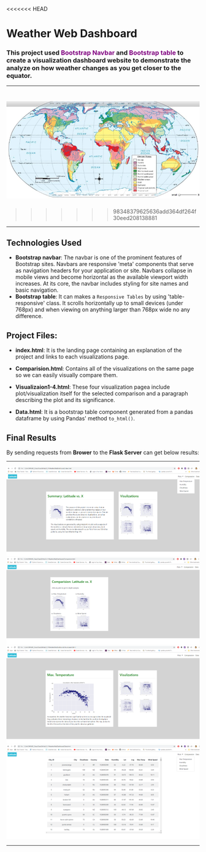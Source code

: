
<<<<<<< HEAD
# Weather Web Dashboard

### This project used <span style="color:purple ;">**Bootstrap Navbar**</span> and <span style="color:purple ;">**Bootstrap table**</span> to create a visualization dashboard website to demonstrate the analyze on how weather changes as you get closer to the equator. 

- - -

![Climate.jpg](Resources/images/Climate.jpg)
=======
>>>>>>> 98348379625636add364df264f30eed208138881

- - -


## Technologies Used

*  **Bootstrap navbar**:  The navbar is one of the prominent features of Bootstrap sites. Navbars are responsive 'meta' components that serve as navigation headers for your application or site. Navbars collapse in mobile views and become horizontal as the available viewport width increases. At its core, the navbar includes styling for site names and basic navigation.
*  **Bootstrap table**:  It can makes a `Responsive Tables` by using 'table-responsive' class. It scrolls horizontally up to small devices (under 768px) and when viewing on anything larger than 768px wide no any difference.

## Project Files:

* **index.html**: It is the landing page containing an explanation of the project and links to each visualizations page. 

* **Comparision.html**: Contains all of the visualizations on the same page so we can easily visually compare them.

* **Visualizaion1-4.html**: These four visualization pagea include plot/visualization itself for the selected comparison and a paragraph describing the plot and its significance.

* **Data.html**: It is a bootstrap table component generated from a pandas dataframe by using Pandas' method `to_html()`. 


## Final Results

By sending requests from **Brower** to the **Flask Server** can get below results: 

- - -

![result1.png](Resources/images/result1.png)
![result2.png](Resources/images/result2.png)
![result3.png](Resources/images/result3.png)
![result4.png](Resources/images/result4.png)

- - -





